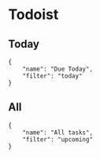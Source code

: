 # Todoist

## Today
```todoist
{
	"name": "Due Today",
	"filter": "today"
}

```

## All
```todoist
{
	"name": "All tasks",
	"filter": "upcoming"
}
```

